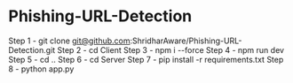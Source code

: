 # Phishing-URL-Detection
Step 1 - git clone git@github.com:ShridharAware/Phishing-URL-Detection.git
Step 2 - cd Client
Step 3 - npm i --force
Step 4 - npm run dev
Step 5 - cd ..
Step 6 - cd Server
Step 7 - pip install -r requirements.txt
Step 8 - python app.py
